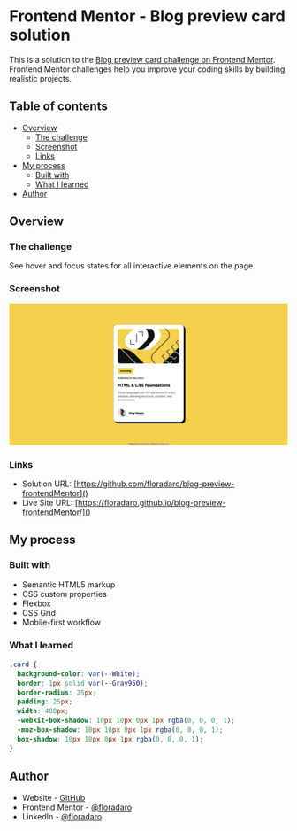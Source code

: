 # Frontend Mentor - Blog preview card solution

This is a solution to the [Blog preview card challenge on Frontend Mentor](https://www.frontendmentor.io/challenges/blog-preview-card-ckPaj01IcS). Frontend Mentor challenges help you improve your coding skills by building realistic projects.

## Table of contents

- [Overview](#overview)
  - [The challenge](#the-challenge)
  - [Screenshot](#screenshot)
  - [Links](#links)
- [My process](#my-process)
  - [Built with](#built-with)
  - [What I learned](#what-i-learned)
- [Author](#author)

## Overview

### The challenge

See hover and focus states for all interactive elements on the page

### Screenshot

![](./design/screenshot.png)

### Links

- Solution URL: [https://github.com/floradaro/blog-preview-frontendMentor]()
- Live Site URL: [https://floradaro.github.io/blog-preview-frontendMentor/]()

## My process

### Built with

- Semantic HTML5 markup
- CSS custom properties
- Flexbox
- CSS Grid
- Mobile-first workflow

### What I learned

```css
.card {
  background-color: var(--White);
  border: 1px solid var(--Gray950);
  border-radius: 25px;
  padding: 25px;
  width: 400px;
  -webkit-box-shadow: 10px 10px 0px 1px rgba(0, 0, 0, 1);
  -moz-box-shadow: 10px 10px 0px 1px rgba(0, 0, 0, 1);
  box-shadow: 10px 10px 0px 1px rgba(0, 0, 0, 1);
}
```

## Author

- Website - [GitHub](https://github.com/floradaro)
- Frontend Mentor - [@floradaro](https://www.frontendmentor.io/profile/floradaro)
- LinkedIn - [@floradaro](https://www.linkedin.com/in/floradaro/)
